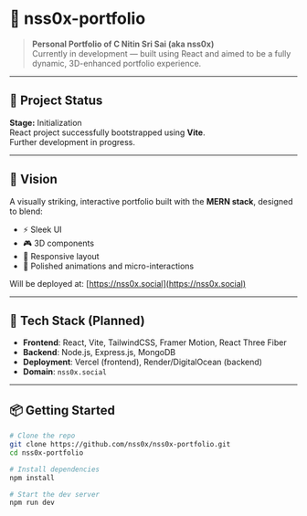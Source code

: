 # 🧠 nss0x-portfolio

> **Personal Portfolio of C Nitin Sri Sai (aka nss0x)**  
> Currently in development — built using React and aimed to be a fully dynamic, 3D-enhanced portfolio experience.

---

## 🚧 Project Status

**Stage:** Initialization  
React project successfully bootstrapped using **Vite**.  
Further development in progress.

---

## 🎯 Vision

A visually striking, interactive portfolio built with the **MERN stack**, designed to blend:
- ⚡ Sleek UI
- 🎮 3D components
- 📱 Responsive layout
- 🎨 Polished animations and micro-interactions

Will be deployed at: [https://nss0x.social](https://nss0x.social)

---

## 🧪 Tech Stack (Planned)

- **Frontend**: React, Vite, TailwindCSS, Framer Motion, React Three Fiber
- **Backend**: Node.js, Express.js, MongoDB
- **Deployment**: Vercel (frontend), Render/DigitalOcean (backend)
- **Domain**: `nss0x.social`

---

## 📦 Getting Started

```bash
# Clone the repo
git clone https://github.com/nss0x/nss0x-portfolio.git
cd nss0x-portfolio

# Install dependencies
npm install

# Start the dev server
npm run dev

